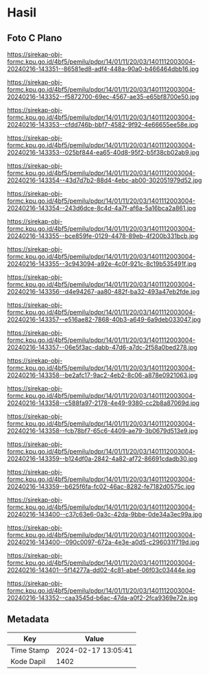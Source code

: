 # Hasil

## Foto C Plano

https://sirekap-obj-formc.kpu.go.id/4bf5/pemilu/pdpr/14/01/11/20/03/1401112003004-20240216-143351--86581ed8-adf4-448a-90a0-b466464dbb16.jpg

https://sirekap-obj-formc.kpu.go.id/4bf5/pemilu/pdpr/14/01/11/20/03/1401112003004-20240216-143352--f5872700-69ec-4567-ae35-e65bf8700e50.jpg

https://sirekap-obj-formc.kpu.go.id/4bf5/pemilu/pdpr/14/01/11/20/03/1401112003004-20240216-143353--cfdd746b-bbf7-4582-9f92-4e66655ee58e.jpg

https://sirekap-obj-formc.kpu.go.id/4bf5/pemilu/pdpr/14/01/11/20/03/1401112003004-20240216-143353--025bf844-ea65-40d8-95f2-b5f38cb02ab9.jpg

https://sirekap-obj-formc.kpu.go.id/4bf5/pemilu/pdpr/14/01/11/20/03/1401112003004-20240216-143354--43d7d7b2-88d4-4ebc-ab00-302051979d52.jpg

https://sirekap-obj-formc.kpu.go.id/4bf5/pemilu/pdpr/14/01/11/20/03/1401112003004-20240216-143354--243d6dce-8c4d-4a7f-af6a-5a16bca2a861.jpg

https://sirekap-obj-formc.kpu.go.id/4bf5/pemilu/pdpr/14/01/11/20/03/1401112003004-20240216-143355--bce859fe-0129-4478-89eb-4f200b331bcb.jpg

https://sirekap-obj-formc.kpu.go.id/4bf5/pemilu/pdpr/14/01/11/20/03/1401112003004-20240216-143355--3c943094-a92e-4c0f-921c-8c19b535491f.jpg

https://sirekap-obj-formc.kpu.go.id/4bf5/pemilu/pdpr/14/01/11/20/03/1401112003004-20240216-143356--d4e94267-aa80-482f-ba32-493a47eb2fde.jpg

https://sirekap-obj-formc.kpu.go.id/4bf5/pemilu/pdpr/14/01/11/20/03/1401112003004-20240216-143357--e516ae82-7868-40b3-a649-6a9deb033047.jpg

https://sirekap-obj-formc.kpu.go.id/4bf5/pemilu/pdpr/14/01/11/20/03/1401112003004-20240216-143357--06e5f3ac-dabb-47d6-a7dc-2f58a0bed278.jpg

https://sirekap-obj-formc.kpu.go.id/4bf5/pemilu/pdpr/14/01/11/20/03/1401112003004-20240216-143358--be2afc17-9ac2-4eb2-8c06-a878e0921063.jpg

https://sirekap-obj-formc.kpu.go.id/4bf5/pemilu/pdpr/14/01/11/20/03/1401112003004-20240216-143358--c588fa97-2178-4e49-9380-cc2b8a87069d.jpg

https://sirekap-obj-formc.kpu.go.id/4bf5/pemilu/pdpr/14/01/11/20/03/1401112003004-20240216-143358--fcb78bf7-65c6-4409-ae79-3b0679d513e9.jpg

https://sirekap-obj-formc.kpu.go.id/4bf5/pemilu/pdpr/14/01/11/20/03/1401112003004-20240216-143359--b124df0a-2842-4a82-af72-86691cdadb30.jpg

https://sirekap-obj-formc.kpu.go.id/4bf5/pemilu/pdpr/14/01/11/20/03/1401112003004-20240216-143359--b625f6fa-fc02-46ac-8282-fe7182d0575c.jpg

https://sirekap-obj-formc.kpu.go.id/4bf5/pemilu/pdpr/14/01/11/20/03/1401112003004-20240216-143400--c37c63e6-0a3c-42da-9bbe-0de34a3ec99a.jpg

https://sirekap-obj-formc.kpu.go.id/4bf5/pemilu/pdpr/14/01/11/20/03/1401112003004-20240216-143400--090c0097-672a-4e3e-a0d5-c296031f719d.jpg

https://sirekap-obj-formc.kpu.go.id/4bf5/pemilu/pdpr/14/01/11/20/03/1401112003004-20240216-143401--5f14277a-dd02-4c81-abef-06f03c03444e.jpg

https://sirekap-obj-formc.kpu.go.id/4bf5/pemilu/pdpr/14/01/11/20/03/1401112003004-20240216-143352--caa3545d-b6ac-47da-a0f2-2fca9369e72e.jpg


## Metadata

| Key        | Value               |
| ---------- | ------------------- |
| Time Stamp | 2024-02-17 13:05:41 |
| Kode Dapil | 1402                |




